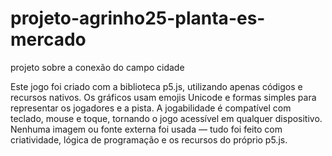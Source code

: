 # projeto-agrinho25-planta-es-mercado
projeto sobre a conexão do campo cidade

Este jogo foi criado com a biblioteca p5.js, utilizando apenas códigos e recursos nativos. Os gráficos usam emojis Unicode e formas simples para representar os jogadores e a pista. A jogabilidade é compatível com teclado, mouse e toque, tornando o jogo acessível em qualquer dispositivo. Nenhuma imagem ou fonte externa foi usada — tudo foi feito com criatividade, lógica de programação e os recursos do próprio p5.js.

